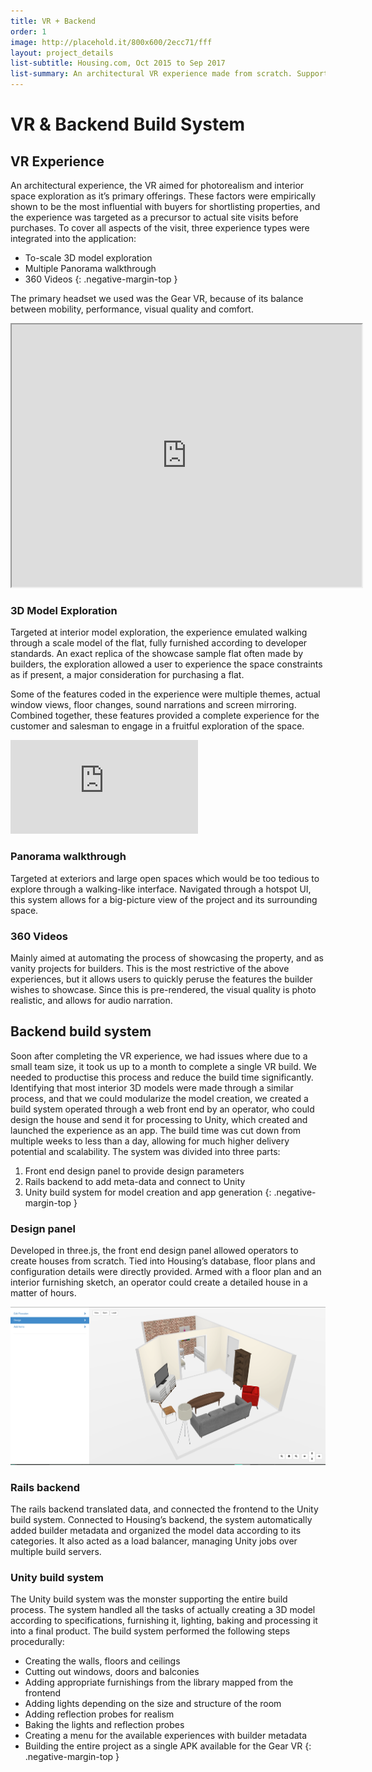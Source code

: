 ```yaml
---
title: VR + Backend
order: 1
image: http://placehold.it/800x600/2ecc71/fff
layout: project_details
list-subtitle: Housing.com, Oct 2015 to Sep 2017
list-summary: An architectural VR experience made from scratch. Supported by a web build system using Three.js.
---
```


# VR & Backend Build System

## VR Experience

An architectural experience, the VR aimed for photorealism and interior space exploration as it’s primary offerings. These factors were empirically shown to be the most influential with buyers for shortlisting properties, and the experience was targeted as a precursor to actual site visits before purchases. To cover all aspects of the visit, three experience types were integrated into the application:
* To-scale 3D model exploration
* Multiple Panorama walkthrough
* 360 Videos
{: .negative-margin-top }

The primary headset we used was the Gear VR, because of its balance between mobility, performance, visual quality and comfort.

<p>
<div class='embed-container'>
<iframe width="560" height="420" src="http://www.youtube.com/embed/CoDJlaAlR1Y?color=white&theme=light"></iframe>
</div>
</p>

### 3D Model Exploration

Targeted at interior model exploration, the experience emulated walking through a scale model of the flat, fully furnished according to developer standards. An exact replica of the showcase sample flat often made by builders, the exploration allowed a user to experience the space constraints as if present, a major consideration for purchasing a flat.

Some of the features coded in the experience were multiple themes, actual window views, floor changes, sound narrations and screen mirroring. Combined together, these features provided a complete experience for the customer and salesman to engage in a fruitful exploration of the space.

<p>
    <div class='embed-container'>
        <iframe title="YouTube video player" src="http://www.youtube.com/embed/lZcjhcZx2Mo" frameborder="0" allowfullscreen="allowfullscreen">&nbsp;</iframe>
    </div>
</p>

### Panorama walkthrough

Targeted at exteriors and large open spaces which would be too tedious to explore through a walking-like interface. Navigated through a hotspot UI, this system allows for a big-picture view of the project and its surrounding space.

### 360 Videos

Mainly aimed at automating the process of showcasing the property, and as vanity projects for builders. This is the most restrictive of the above experiences, but it allows users to quickly peruse the features the builder wishes to showcase. Since this is pre-rendered, the visual quality is photo realistic, and allows for audio narration.

## Backend build system

Soon after completing the VR experience, we had issues where due to a small team size, it took us up to a month to complete a single VR build. We needed to productise this process and reduce the build time significantly. Identifying that most interior 3D models were made through a similar process, and that we could modularize the model creation, we created a build system operated through a web front end by an operator, who could design the house and send it for processing to Unity, which created and launched the experience as an app. The build time was cut down from multiple weeks to less than a day, allowing for much higher delivery potential and scalability. The system was divided into three parts:
1. Front end design panel to provide design parameters
2. Rails backend to add meta-data and connect to Unity
3. Unity build system for model creation and app generation
{: .negative-margin-top }

### Design panel

Developed in three.js, the front end design panel allowed operators to create houses from scratch. Tied into Housing’s database, floor plans and configuration details were directly provided. Armed with a floor plan and an interior furnishing sketch, an operator could create a detailed house in a matter of hours.

![frontend-panel](/assets/images/vr_frontend.png)

### Rails backend

The rails backend translated data, and connected the frontend to the Unity build system. Connected to Housing’s backend, the system automatically added builder metadata and organized the model data according to its categories. It also acted as a load balancer, managing Unity jobs over multiple build servers.

### Unity build system

The Unity build system was the monster supporting the entire build process. The system handled all the tasks of actually creating a 3D model according to specifications, furnishing it, lighting, baking and processing it into a final product. The build system performed the following steps procedurally:

- Creating the walls, floors and ceilings
- Cutting out windows, doors and balconies
- Adding appropriate furnishings from the library mapped from the frontend
- Adding lights depending on the size and structure of the room
- Adding reflection probes for realism
- Baking the lights and reflection probes
- Creating a menu for the available experiences with builder metadata
- Building the entire project as a single APK available for the Gear VR
{: .negative-margin-top }
